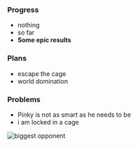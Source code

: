 ### Progress
- nothing
- so far
- **Some epic results**

### Plans
- escape the cage
- world domination

### Problems

- Pinky is not as smart as he needs to be
- i am locked in a cage

![biggest opponent](https://placekitten.com/200/139)